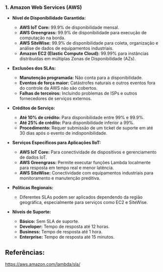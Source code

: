 ### 1. Amazon Web Services (AWS)

- **Nível de Disponibilidade Garantida:**
  - **AWS IoT Core:** 99.9% de disponibilidade mensal.
  - **AWS Greengrass:** 99.9% de disponibilidade para execução de computação na borda.
  - **AWS SiteWise:** 99.9% de disponibilidade para coleta, organização e análise de dados de equipamentos industriais.
  - **Amazon EC2 (Elastic Compute Cloud):** 99.99% para instâncias distribuídas em múltiplas Zonas de Disponibilidade (AZs).

- **Exclusões dos SLAs:**
  - **Manutenção programada:** Não conta para a disponibilidade.
  - **Eventos de força maior:** Catástrofes naturais e outros eventos fora do controle da AWS não são cobertos.
  - **Falhas de terceiros:** Incluindo problemas de ISPs e outros fornecedores de serviços externos.

- **Créditos de Serviço:**
  - **Até 10% de crédito:** Para disponibilidade entre 99% e 99.9%.
  - **Até 25% de crédito:** Para disponibilidade inferior a 99%.
  - **Procedimento:** Requer submissão de um ticket de suporte em até 30 dias após o evento de indisponibilidade.

- **Serviços Específicos para Aplicações IIoT:**
  - **AWS IoT Core:** Para conectividade de dispositivos e gerenciamento de dados IoT.
  - **AWS Greengrass:** Permite executar funções Lambda localmente para resposta em tempo real e menor latência.
  - **AWS SiteWise:** Conectividade com equipamentos industriais para monitoramento e manutenção preditiva.

- **Políticas Regionais:**
  - Diferentes SLAs podem ser aplicados dependendo da região geográfica, especialmente para serviços como EC2 e SiteWise.

- **Níveis de Suporte:**
  - **Básico:** Sem SLA de suporte.
  - **Developer:** Tempo de resposta até 12 horas.
  - **Business:** Tempo de resposta até 1 hora.
  - **Enterprise:** Tempo de resposta até 15 minutos.



## Referências:
https://aws.amazon.com/lambda/sla/